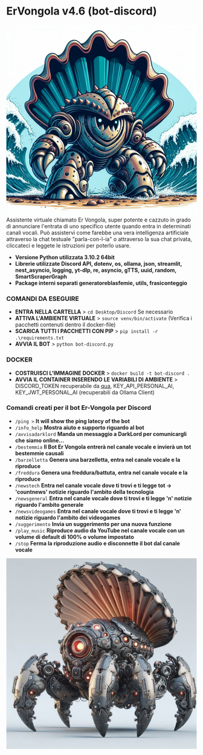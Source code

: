 # ErVongola v4.6 (bot-discord)
![Logo](immagine_profilo.jpg)
Assistente virtuale chiamato Er Vongola, super potente e cazzuto in grado di annunciare l'entrata di uno specifico utente quando entra in determinati canali vocali. Può assistervi come farebbe una vera intelligenza artificiale attraverso la chat testuale "parla-con-l-ia" o attraverso la sua chat privata, cliccateci e leggete le istruzioni per poterlo usare.

- **Versione Python utilizzata 3.10.2 64bit**
- **Librerie utilizzate Discord API, dotenv, os, ollama, json, streamlit, nest_asyncio, logging, yt-dlp, re, asyncio, gTTS, uuid, random, SmartScraperGraph**
- **Package interni separati generatoreblasfemie, utils, frasiconteggio**


### COMANDI DA ESEGUIRE
- **ENTRA NELLA CARTELLA** >  ```cd Desktop/Discord```
Se necessario
- **ATTIVA L'AMBIENTE VIRTUALE** >  ```source venv/bin/activate```
(Verifica i pacchetti contenuti dentro il docker-file)
- **SCARICA TUTTI I PACCHETTI CON PIP** >  ```pip install -r .\requirements.txt```
- **AVVIA IL BOT** >  ```python bot-discord.py```

### DOCKER
- **COSTRUISCI L'IMMAGINE DOCKER** >  ```docker build -t bot-discord .```
- **AVVIA IL CONTAINER INSERENDO LE VARIABILI DI AMBIENTE** >  DISCORD_TOKEN recuperabile da [qua](https://discord.com/developers/applications), KEY_API_PERSONAL_AI, KEY_JWT_PERSONAL_AI (recuperabili da Ollama Client)


### Comandi creati per il bot Er-Vongola per Discord
- ``` /ping > ``` **It will show the ping latecy of the bot**
- ``` /info_help ``` **Mostra aiuto e supporto riguardo al bot**
- ``` /avvisadarklord ``` **Manda un messaggio a DarkLord per comunicargli che siamo online...**
- ``` /bestemmia ``` **Il Bot Er Vongola entrerà nel canale vocale e invierà un tot bestemmie causali**
- ``` /barzelletta ``` **Genera una barzelletta, entra nel canale vocale e la riproduce**
- ``` /freddura ``` **Genera una freddura/battuta, entra nel canale vocale e la riproduce**
- ``` /newstech ``` **Entra nel canale vocale dove ti trovi e ti legge tot -> 'countnews' notizie riguardo l'ambito della tecnologia**
- ``` /newsgeneral ``` **Entra nel canale vocale dove ti trovi e ti legge 'n' notizie riguardo l'ambito generale**
- ``` /newsvideogames ``` **Entra nel canale vocale dove ti trovi e ti legge 'n' notizie riguardo l'ambito dei videogames**
- ``` /suggerimento ``` **Invia un suggerimento per una nuova funzione**
- ``` /play_music ``` **Riproduce audio da YouTube nel canale vocale con un volume di default di 100% o volume impostato**
- ``` /stop ``` **Ferma la riproduzione audio e disconnette il bot dal canale vocale**


![Copertina](ervongola-banner.jpeg)

